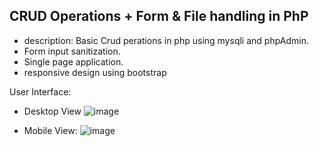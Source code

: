 ## CRUD Operations + Form & File handling in PhP


- description: Basic Crud perations in php using mysqli and phpAdmin.
- Form input sanitization.
- Single page application.
- responsive design using bootstrap

  
User Interface:
- Desktop View
![image](https://github.com/SyedAbdulrab/php_prep/assets/99114574/bf0f7a56-0911-48c4-8a85-bda7c9346f0b)

- Mobile View:
![image](https://github.com/SyedAbdulrab/php_prep/assets/99114574/d572bf53-cd95-42c8-a271-1341f8ff9960)

